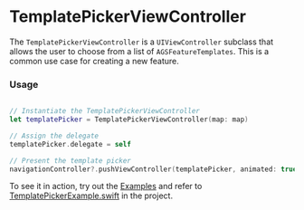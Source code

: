 # TemplatePickerViewController

The `TemplatePickerViewController` is a `UIViewController` subclass that allows the user to choose from a list of `AGSFeatureTemplates`. This is a common use case for creating a new feature. 

### Usage

```swift

// Instantiate the TemplatePickerViewController
let templatePicker = TemplatePickerViewController(map: map)

// Assign the delegate
templatePicker.delegate = self

// Present the template picker
navigationController?.pushViewController(templatePicker, animated: true)
```

To see it in action, try out the [Examples](../../Examples) and refer to [TemplatePickerExample.swift](../../Examples/ArcGISToolkitExamples/TemplatePickerExample.swift) in the project.
